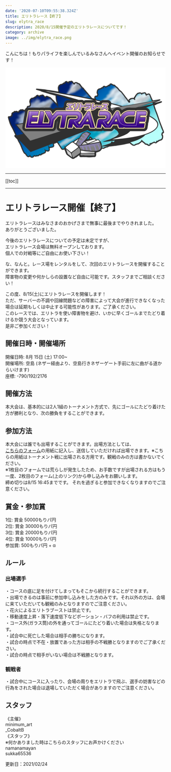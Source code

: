 ```yaml
---
date: '2020-07-10T09:55:38.324Z'
title: エリトラレース【終了】
slug: elytra_race
description: 2020/8/15開催予定のエリトラレースについてです！
category: archive
image: ../img/elytra_race.png
---
```

こんにちは！もりパライフを楽しんでいるみなさんへイベント開催のお知らせです！

![](/img/elytra_race.png)

---

[[toc]]

---

# エリトラレース開催【終了】
エリトラレースはみなさまのおかげさまで無事に最後までやりきれました。  
ありがとうございました。

今後のエリトラレースについての予定は未定ですが、  
エリトラレース会場は無料オープンしております。  
個人での対戦等にご自由にお使い下さい！

な、なんと。レース場をレンタルをして、次回のエリトラレースを開催することができます。  
障害物の変更や何かしらの設置など自由に可能です。スタッフまでご相談ください！

この度、8/15(土)にエリトラレースを開催します！  
ただ、サーバーの不調や回線問題などの障害によって大会が進行できなくなった場合は延期もしくは中止する可能性があります。ご了承ください。  
このレースでは、エリトラを使い障害物を避け、いかに早くゴールまでたどり着けるか競う大会となっています。  
是非ご参加ください！

## 開催日時・開催場所

開催日時: 8月 15日 (土) 17:00~  
開催場所: 空島 (ネザー経由より、空島行きネザーゲート手前に左に曲がる道からいけます)  
          座標: -790/192/2176

## 開催方法

本大会は、基本的には2人1組のトーナメント方式で、先にゴールにたどり着けた方が勝利となり、次の勝負をすることができます。

## 参加方法

本大会には誰でも出場することができます。出場方法としては、  
[こちらのフォーム](https://forms.gle/RqtfZ7sacLDAf7vb7)の用紙に記入し、送信していただければ出場できます。※こちらの用紙はトーナメント戦に出場される方用です。観戦のみの方は書かないでください。  
※1枚目のフォームでは荒らしが発生したため、お手数ですが出場される方はもう一度、2枚目のフォーム(上のリンク)から申し込みをお願いします。  
締め切りは8/15 16:45までです。 それを過ぎると参加できなくなりますのでご注意ください。

## 賞金・参加賞

1位: 賞金 50000もりパ円  
2位: 賞金 30000もりパ円  
3位: 賞金 20000もりパ円  
4位: 賞金 10000もりパ円  
参加賞: 500もりパ円 + α

## ルール
### 出場選手
・コースの底に足を付けてしまってもそこから続行することができます。  
・出場できるのは事前に参加申し込みをした方のみです。それ以外の方は、会場に来ていただいても観戦のみとなりますのでご注意ください。  
・花火によるエリトラブーストは禁止です。  
・移動速度上昇・落下速度低下などポーション・バフの利用は禁止です。  
・コース外(ガラス筒)の外を通ってゴールにたどり着いた場合は失格となります。  
・試合中に死亡した場合は相手の勝ちになります。  
・試合の時点で不在・放置であった方は相手の不戦勝となりますのでご了承ください。  
・試合の時点で相手がいない場合は不戦勝となります。

### 観戦者
・試合中にコースに入ったり、会場の周りをエリトラで飛ぶ、選手の妨害などの行為をされた場合は退場していただく場合がありますのでご注意ください。

## スタッフ
《主催》  
minimum_art  
_CobaltB  
《スタッフ》  
※何かありました時はこちらのスタッフにお声かけください  
namanamayan  
sukka65536


更新日：2021/02/24
